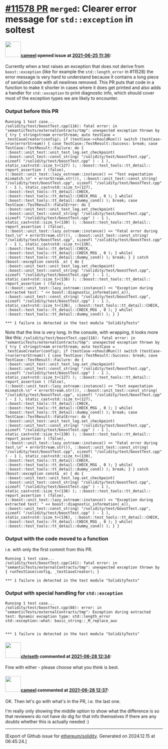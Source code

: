 # [\#11578 PR](https://github.com/ethereum/solidity/pull/11578) `merged`: Clearer error message for `std::exception` in soltest

#### <img src="https://avatars.githubusercontent.com/u/137030?v=4" width="50">[cameel](https://github.com/cameel) opened issue at [2021-06-25 11:36](https://github.com/ethereum/solidity/pull/11578):

Currently when a test raises an exception that does not derive from `boost::exception` (like for example the `std::length_error` in #11528) the error message is very hard to understand because it contains a long piece of serialized code with all newlines removed. This PR puts that code in a function to make it shorter in cases where it does get printed and also adds a handler for `std::exception` to print diagnostic info, which should cover most of the exception types we are likely to encounter.

### Output before this PR
```
Running 1 test case...
/solidity/test/boostTest.cpp(116): fatal error: in "semanticTests/externalContracts/tmp": unexpected exception thrown by { try { stringstream errorStream; auto testCase = _testCaseCreator(config); if (testCase->shouldRun()) switch (testCase->run(errorStream)) { case TestCase::TestResult::Success: break; case TestCase::TestResult::Failure: do { ::boost::unit_test::unit_test_log.set_checkpoint( ::boost::unit_test::const_string( "/solidity/test/boostTest.cpp", sizeof( "/solidity/test/boostTest.cpp" ) - 1 ), static_cast<std::size_t>(127) ); ::boost::test_tools::tt_detail:: report_assertion ( (false), (::boost::unit_test::lazy_ostream::instance() << "Test expectation mismatch.\n" + errorStream.str()), ::boost::unit_test::const_string( "/solidity/test/boostTest.cpp", sizeof( "/solidity/test/boostTest.cpp" ) - 1 ), static_cast<std::size_t>(127), ::boost::test_tools::tt_detail::CHECK, ::boost::test_tools::tt_detail::CHECK_MSG , 0 ); } while( ::boost::test_tools::tt_detail::dummy_cond() ); break; case TestCase::TestResult::FatalError: do { ::boost::unit_test::unit_test_log.set_checkpoint( ::boost::unit_test::const_string( "/solidity/test/boostTest.cpp", sizeof( "/solidity/test/boostTest.cpp" ) - 1 ), static_cast<std::size_t>(130) ); ::boost::test_tools::tt_detail:: report_assertion ( (false), (::boost::unit_test::lazy_ostream::instance() << "Fatal error during test.\n" + errorStream.str()), ::boost::unit_test::const_string( "/solidity/test/boostTest.cpp", sizeof( "/solidity/test/boostTest.cpp" ) - 1 ), static_cast<std::size_t>(130), ::boost::test_tools::tt_detail::CHECK, ::boost::test_tools::tt_detail::CHECK_MSG , 0 ); } while( ::boost::test_tools::tt_detail::dummy_cond() ); break; } } catch (boost::exception const& _e) { do { ::boost::unit_test::unit_test_log.set_checkpoint( ::boost::unit_test::const_string( "/solidity/test/boostTest.cpp", sizeof( "/solidity/test/boostTest.cpp" ) - 1 ), static_cast<std::size_t>(136) ); ::boost::test_tools::tt_detail:: report_assertion ( (false), (::boost::unit_test::lazy_ostream::instance() << "Exception during extracted test: " << boost::diagnostic_information(_e)), ::boost::unit_test::const_string( "/solidity/test/boostTest.cpp", sizeof( "/solidity/test/boostTest.cpp" ) - 1 ), static_cast<std::size_t>(136), ::boost::test_tools::tt_detail::CHECK, ::boost::test_tools::tt_detail::CHECK_MSG , 0 ); } while( ::boost::test_tools::tt_detail::dummy_cond() ); } }

*** 1 failure is detected in the test module "SolidityTests"
```

Note that the line is very long. In the console, with wrapping, it looks more like this:
`/solidity/test/boostTest.cpp(116): fatal error: in "semanticTests/externalContracts/tmp": unexpected exception thrown by { try { stringstream errorStream; auto testCase = _testCaseCreator(config); if (testCase->shouldRun()) switch (testCase->run(errorStream)) { case TestCase::TestResult::Success: break; case TestCase::TestResult::Failure: do { ::boost::unit_test::unit_test_log.set_checkpoint( ::boost::unit_test::const_string( "/solidity/test/boostTest.cpp", sizeof( "/solidity/test/boostTest.cpp" ) - 1 ), static_cast<std::size_t>(127) ); ::boost::test_tools::tt_detail:: report_assertion ( (false), (::boost::unit_test::lazy_ostream::instance() << "Test expectation mismatch.\n" + errorStream.str()), ::boost::unit_test::const_string( "/solidity/test/boostTest.cpp", sizeof( "/solidity/test/boostTest.cpp" ) - 1 ), static_cast<std::size_t>(127), ::boost::test_tools::tt_detail::CHECK, ::boost::test_tools::tt_detail::CHECK_MSG , 0 ); } while( ::boost::test_tools::tt_detail::dummy_cond() ); break; case TestCase::TestResult::FatalError: do { ::boost::unit_test::unit_test_log.set_checkpoint( ::boost::unit_test::const_string( "/solidity/test/boostTest.cpp", sizeof( "/solidity/test/boostTest.cpp" ) - 1 ), static_cast<std::size_t>(130) ); ::boost::test_tools::tt_detail:: report_assertion ( (false), (::boost::unit_test::lazy_ostream::instance() << "Fatal error during test.\n" + errorStream.str()), ::boost::unit_test::const_string( "/solidity/test/boostTest.cpp", sizeof( "/solidity/test/boostTest.cpp" ) - 1 ), static_cast<std::size_t>(130), ::boost::test_tools::tt_detail::CHECK, ::boost::test_tools::tt_detail::CHECK_MSG , 0 ); } while( ::boost::test_tools::tt_detail::dummy_cond() ); break; } } catch (boost::exception const& _e) { do { ::boost::unit_test::unit_test_log.set_checkpoint( ::boost::unit_test::const_string( "/solidity/test/boostTest.cpp", sizeof( "/solidity/test/boostTest.cpp" ) - 1 ), static_cast<std::size_t>(136) ); ::boost::test_tools::tt_detail:: report_assertion ( (false), (::boost::unit_test::lazy_ostream::instance() << "Exception during extracted test: " << boost::diagnostic_information(_e)), ::boost::unit_test::const_string( "/solidity/test/boostTest.cpp", sizeof( "/solidity/test/boostTest.cpp" ) - 1 ), static_cast<std::size_t>(136), ::boost::test_tools::tt_detail::CHECK, ::boost::test_tools::tt_detail::CHECK_MSG , 0 ); } while( ::boost::test_tools::tt_detail::dummy_cond() ); } }`

### Output with the code moved to a function
i.e. with only the first commit from this PR.
```
Running 1 test case...
/solidity/test/boostTest.cpp(141): fatal error: in "semanticTests/externalContracts/tmp": unexpected exception thrown by { runTestCase(config, _testCaseCreator); }

*** 1 failure is detected in the test module "SolidityTests"
```

### Output with special handling for `std::exception`
```
Running 1 test case...
/solidity/test/boostTest.cpp(88): error: in "semanticTests/externalContracts/tmp": Exception during extracted test: Dynamic exception type: std::length_error
std::exception::what: basic_string::_M_replace_aux


*** 1 failure is detected in the test module "SolidityTests"
```

#### <img src="https://avatars.githubusercontent.com/u/9073706?v=4" width="50">[chriseth](https://github.com/chriseth) commented at [2021-06-28 12:34](https://github.com/ethereum/solidity/pull/11578#issuecomment-869646529):

Fine with either - please choose what you think is best.

#### <img src="https://avatars.githubusercontent.com/u/137030?v=4" width="50">[cameel](https://github.com/cameel) commented at [2021-06-28 12:37](https://github.com/ethereum/solidity/pull/11578#issuecomment-869648515):

OK. Then let's go with what's in the PR, i.e. the last one.

I'm really only showing the middle option to show what the difference is so that reviewers do not have do dig for that info themselves if there are any doubts whether this is actually needed :)


-------------------------------------------------------------------------------



[Export of Github issue for [ethereum/solidity](https://github.com/ethereum/solidity). Generated on 2024.12.15 at 06:45:24.]
